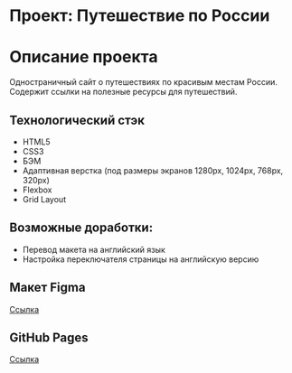 # Проект: Путешествие по России

# Описание проекта
Одностраничный сайт о путешествиях по красивым местам России. Содержит ссылки на полезные ресурсы для путешествий.

## Технологический стэк
* HTML5
* CSS3
* БЭМ
* Адаптивная верстка (под размеры экранов 1280рх, 1024рх, 768рх, 320рх)
* Flexbox
* Grid Layout

## Возможные доработки:
* Перевод макета на английский язык
* Настройка переключателя страницы на английскую версию

## Макет Figma
[Ссылка](https://www.figma.com/file/5S2WSbEFL6awjVWJ0NWL8Q/Sprint-3_-Russia-_-desktop-mobile?node-id=28503%3A0)

## GitHub Pages
[Ссылка](https://dariaaa51.github.io/russian-travel)



